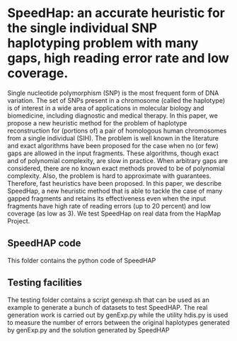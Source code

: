 # SpeedHap: an accurate heuristic for the single individual SNP haplotyping problem with many gaps, high reading error rate and low coverage.

Single nucleotide polymorphism (SNP) is the most frequent form of DNA variation. The set of SNPs present in a chromosome (called the haplotype) is of interest in a wide area of applications in molecular biology and biomedicine, including diagnostic and medical therapy. In this paper, we propose a new heuristic method for the problem of haplotype reconstruction for (portions of) a pair of homologous human chromosomes from a single individual (SIH). The problem is well known in the literature and exact algorithms have been proposed for the case when no (or few) gaps are allowed in the input fragments. These algorithms, though exact and of polynomial complexity, are slow in practice. When arbitrary gaps are considered, there are no known exact methods proved to be of polynomial complexity. Also, the problem is hard to approximate with guarantees. Therefore, fast heuristics have been proposed. In this paper, we describe SpeedHap, a new heuristic method that is able to tackle the case of many gapped fragments and retains its effectiveness even when the input fragments have high rate of reading errors (up to 20 percent) and low coverage (as low as 3). We test SpeedHap on real data from the HapMap Project.


## SpeedHAP code
This folder contains the python code of SpeedHAP

##  Testing facilities
The testing folder contains a script genexp.sh that can be used as an example to generate a bunch of datasets to test SpeedHAP. The real generation work is carried out by genExp.py while the utility hdis.py is used to measure the number of errors between the original haplotypes generated by genExp.py and the solution generated by SpeedHAP
